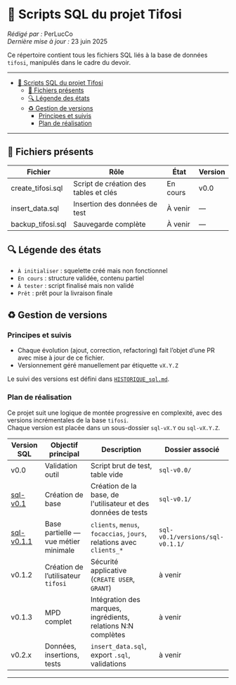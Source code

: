 # 🧮 Scripts SQL du projet Tifosi

_Rédigé par :_ PerLucCo  
_Dernière mise à jour :_ 23 juin 2025  

Ce répertoire contient tous les fichiers SQL liés à la base de données `tifosi`, manipulés dans le cadre du devoir.

---

- [🧮 Scripts SQL du projet Tifosi](#-scripts-sql-du-projet-tifosi)
  - [📂 Fichiers présents](#-fichiers-présents)
  - [🔍 Légende des états](#-légende-des-états)
  - [♻️ Gestion de versions](#️-gestion-de-versions)
    - [Principes et suivis](#principes-et-suivis)
    - [Plan de réalisation](#plan-de-réalisation)

---

## 📂 Fichiers présents

| Fichier | Rôle | État | Version |
|--|--|--|--|
| create_tifosi.sql | Script de création des tables et clés | En cours | v0.0 |
| insert_data.sql  | Insertion des données de test | À venir | — |
| backup_tifosi.sql | Sauvegarde complète | À venir | — |

## 🔍 Légende des états

- `À initialiser` : squelette créé mais non fonctionnel
- `En cours` : structure validée, contenu partiel
- `À tester` : script finalisé mais non validé
- `Prêt` : prêt pour la livraison finale

## ♻️ Gestion de versions

### Principes et suivis

- Chaque évolution (ajout, correction, refactoring) fait l’objet d’une PR avec mise à jour de ce fichier.
- Versionnement géré manuellement par étiquette `vX.Y.Z`

Le suivi des versions est défini dans [`HISTORIQUE_sql.md`](HISTORIQUE_sql.md).

### Plan de réalisation

Ce projet suit une logique de montée progressive en complexité, avec des versions incrémentales de la base `tifosi`.  
Chaque version est placée dans un sous-dossier `sql-vX.Y` ou `sql-vX.Y.Z`.

| Version SQL | Objectif principal  | Description | Dossier associé |
|--|--|--|--|
| v0.0 | Validation outil | Script brut de test, table vide  | `sql-v0.0/` |
| [sql-v0.1](sql-v0.1/README_sql-v0.1.md) | Création de base | Création de la base, de l'utilisateur et des données de tests  | `sql-v0.1/` |
| [sql-v0.1.1](sql-v0.1/versions/sql-v0.1.1/MPD-v0.1.1_tifosi.md) | Base partielle — vue métier minimale | `clients`, `menus`, `focaccias`, `jours`, relations avec `clients_*` | `sql-v0.1/versions/sql-v0.1.1/` |
| v0.1.2 | Création de l’utilisateur `tifosi` | Sécurité applicative (`CREATE USER`, `GRANT`) | à venir |
| v0.1.3 | MPD complet  | Intégration des marques, ingrédients, relations N:N complètes | à venir |
| v0.2.x  | Données, insertions, tests | `insert_data.sql`, export `.sql`, validations | à venir |

---
